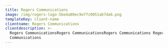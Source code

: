 ```yaml
---
title: Rogers Communications
image: /img/rogers-logo-5be4a80ec9e77c0051ab7da6.png
templateKey: client-name
clientname: Rogers Communications
clientdescription: >-
  Rogers CommunicationsRogers CommunicationsRogers Communications Rogers
  Communications
---
```


